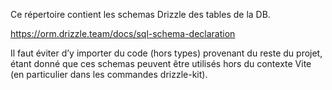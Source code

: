 Ce répertoire contient les schemas Drizzle des tables de la DB.

https://orm.drizzle.team/docs/sql-schema-declaration

Il faut éviter d’y importer du code (hors types) provenant du reste du projet,
étant donné que ces schemas peuvent être utilisés hors du contexte Vite (en
particulier dans les commandes drizzle-kit).
